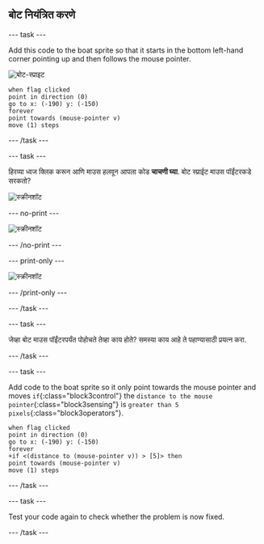 ## बोट नियंत्रित करणे

\--- task \---

Add this code to the boat sprite so that it starts in the bottom left-hand corner pointing up and then follows the mouse pointer.

![बोट-स्प्राइट](images/boat_resize.png)

```blocks3
when flag clicked
point in direction (0)
go to x: (-190) y: (-150)
forever
point towards (mouse-pointer v)
move (1) steps
```

\--- /task \---

\--- task \---

हिरव्या ध्वज क्लिक करून आणि माउस हलवून आपला कोड **चाचणी घ्या**. बोट स्प्राईट माउस पॉईंटरकडे सरकतो?

![स्क्रीनशॉट](images/boat-mouse.png)

\--- no-print \---

![स्क्रीनशॉट](images/boat-pointer-test-anim.gif)

\--- /no-print \---

\--- print-only \---

![स्क्रीनशॉट](images/boat-pointer-test-anim.png)

\--- /print-only \---

\--- /task \---

\--- task \---

जेव्हा बोट माउस पॉईंटरपर्यंत पोहोचते तेव्हा काय होते? समस्या काय आहे ते पहाण्यासाठी प्रयत्न करा.

\--- /task \---

\--- task \---

Add code to the boat sprite so it only point towards the mouse pointer and moves `if`{:class="block3control"} the `distance to the mouse pointer`{:class="block3sensing"} is `greater than 5 pixels`{:class="block3operators"}.

```blocks3
when flag clicked
point in direction (0)
go to x: (-190) y: (-150)
forever
+if <(distance to (mouse-pointer v)) > [5]> then
point towards (mouse-pointer v)
move (1) steps
```

\--- /task \---

\--- task \---

Test your code again to check whether the problem is now fixed.

\--- /task \---
